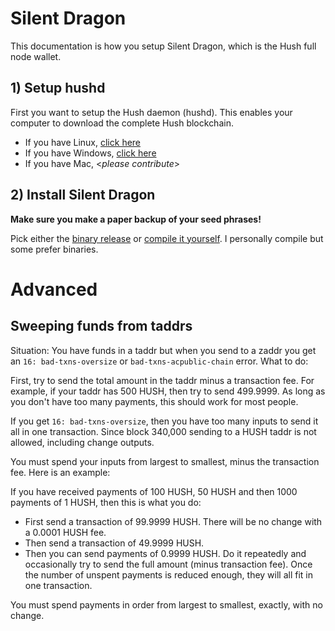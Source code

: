 # Silent Dragon

This documentation is how you setup Silent Dragon, which is the Hush full node wallet.

## 1) Setup hushd

First you want to setup the Hush daemon (hushd). This enables your computer to download the complete Hush blockchain.

- If you have Linux, [click here](hushd-desktop-linux.md)
- If you have Windows, [click here](hushd-desktop-windows.md)
- If you have Mac, <_please contribute_>

## 2) Install Silent Dragon

**Make sure you make a paper backup of your seed phrases!**

Pick either the [binary release](https://git.hush.is/hush/SilentDragon/releases) or [compile it yourself](https://git.hush.is/hush/SilentDragon/src/branch/master/README.md). I personally compile but some prefer binaries.

# Advanced

## Sweeping funds from taddrs

Situation: You have funds in a taddr but when you send to a zaddr you get an
`16: bad-txns-oversize` or `bad-txns-acpublic-chain` error. What to do:

First,  try to send the total amount in the taddr minus a transaction fee. For example, if your taddr has 500 HUSH, then try to send 499.9999. As long as you don't have too many payments, this should work for most people.

If you get `16: bad-txns-oversize`, then you have too many inputs to send it all in one transaction. Since block 340,000 sending to a HUSH taddr is not allowed, including change outputs.

You must spend your inputs from largest to smallest, minus the transaction fee. Here is an example:

If you have received payments of 100 HUSH, 50 HUSH and then 1000 payments of 1 HUSH, then this is what you do:

* First send a transaction of 99.9999 HUSH. There will be no change with a 0.0001 HUSH fee.
* Then send a transaction of 49.9999 HUSH.
* Then you can send payments of 0.9999 HUSH. Do it repeatedly and occasionally try to send the full amount (minus transaction fee). Once the number of unspent payments is reduced enough, they will all fit in one transaction.

You must spend payments in order from largest to smallest, exactly, with no change. 


